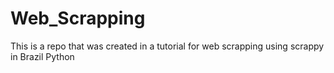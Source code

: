 # Web_Scrapping
This is a repo that was created in a tutorial for web scrapping using scrappy in Brazil Python
